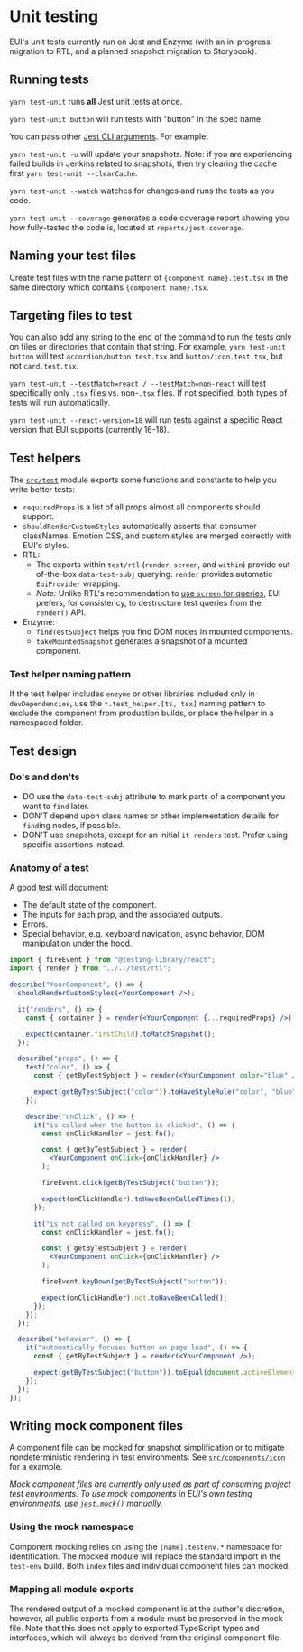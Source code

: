 # Unit testing

EUI's unit tests currently run on Jest and Enzyme (with an in-progress migration to RTL, and a planned snapshot migration to Storybook).

## Running tests

`yarn test-unit` runs **all** Jest unit tests at once.

`yarn test-unit button` will run tests with "button" in the spec name.

You can pass other [Jest CLI arguments](https://jestjs.io/docs/cli). For example:

`yarn test-unit -u` will update your snapshots.
Note: if you are experiencing failed builds in Jenkins related to snapshots, then try clearing the cache first `yarn test-unit --clearCache`.

`yarn test-unit --watch` watches for changes and runs the tests as you code.

`yarn test-unit --coverage` generates a code coverage report showing you how
fully-tested the code is, located at `reports/jest-coverage`.

## Naming your test files

Create test files with the name pattern of `{component name}.test.tsx` in the same directory which
contains `{component name}.tsx`.

## Targeting files to test

You can also add any string to the end of the command to run the tests only on files or directories that contain that string. For example, `yarn test-unit button` will test `accordion/button.test.tsx` and `button/icon.test.tsx`, but not `card.test.tsx`.

`yarn test-unit --testMatch=react / --testMatch=non-react` will test specifically only `.tsx` files vs. non-`.tsx` files. If not specified, both types of tests will run automatically.

`yarn test-unit --react-version=18` will run tests against a specific React version that EUI supports (currently 16-18).

## Test helpers

The [`src/test`](../../../packages/eui/src/test) module exports some functions and constants to help you write better tests:

- `requiredProps` is a list of all props almost all components should support.
- `shouldRenderCustomStyles` automatically asserts that consumer classNames, Emotion CSS, and custom styles are merged correctly with EUI's styles.
- RTL:
  - The exports within `test/rtl` (`render`, `screen`, and `within`) provide out-of-the-box `data-test-subj` querying. `render` provides automatic `EuiProvider` wrapping.
  - _Note:_ Unlike RTL's recommendation to [use `screen` for queries](https://testing-library.com/docs/queries/about/#using-queries), EUI prefers, for consistency, to destructure test queries from the `render()` API.
- Enzyme:
  - `findTestSubject` helps you find DOM nodes in mounted components.
  - `takeMountedSnapshot` generates a snapshot of a mounted component.

### Test helper naming pattern

If the test helper includes `enzyme` or other libraries included only in `devDependencies`, use the `*.test_helper.[ts, tsx]` naming pattern to exclude the component from production builds, or place the helper in a namespaced folder.

## Test design

### Do's and don'ts

- DO use the `data-test-subj` attribute to mark parts of a component you want to `find` later.
- DON'T depend upon class names or other implementation details for `find`ing nodes, if possible.
- DON'T use snapshots, except for an initial `it renders` test. Prefer using specific assertions instead.

### Anatomy of a test

A good test will document:

- The default state of the component.
- The inputs for each prop, and the associated outputs.
- Errors.
- Special behavior, e.g. keyboard navigation, async behavior, DOM manipulation under the hood.

```jsx
import { fireEvent } from "@testing-library/react";
import { render } from "../../test/rtl";

describe("YourComponent", () => {
  shouldRenderCustomStyles(<YourComponent />);

  it("renders", () => {
    const { container } = render(<YourComponent {...requiredProps} />);

    expect(container.firstChild).toMatchSnapshot();
  });

  describe("props", () => {
    test("color", () => {
      const { getByTestSybject } = render(<YourComponent color="blue" />);

      expect(getByTestSubject("color")).toHaveStyleRule("color", "blue");
    });

    describe("onClick", () => {
      it("is called when the button is clicked", () => {
        const onClickHandler = jest.fn();

        const { getByTestSubject } = render(
          <YourComponent onClick={onClickHandler} />
        );

        fireEvent.click(getByTestSubject("button"));

        expect(onClickHandler).toHaveBeenCalledTimes(1);
      });

      it("is not called on keypress", () => {
        const onClickHandler = jest.fn();

        const { getByTestSubject } = render(
          <YourComponent onClick={onClickHandler} />
        );

        fireEvent.keyDown(getByTestSubject("button"));

        expect(onClickHandler).not.toHaveBeenCalled();
      });
    });
  });

  describe("behavior", () => {
    it("automatically focuses button on page load", () => {
      const { getByTestSubject } = render(<YourComponent />);

      expect(getByTestSubject("button")).toEqual(document.activeElement);
    });
  });
});
```

## Writing mock component files

A component file can be mocked for snapshot simplification or to mitigate nondeterministic rendering in test environments. See [`src/components/icon`](../../../packages/eui//src/components/icon/) for a example.

_Mock component files are currently only used as part of consuming project test environments. To use mock components in EUI's own testing environments, use `jest.mock()` manually._

### Using the mock namespace

Component mocking relies on using the `[name].testenv.*` namespace for identification. The mocked module will replace the standard import in the `test-env` build. Both `index` files and individual component files can mocked.

### Mapping all module exports

The rendered output of a mocked component is at the author's discretion, however, all public exports from a module must be preserved in the mock file. Note that this does not apply to exported TypeScript types and interfaces, which will always be derived from the original component file.
